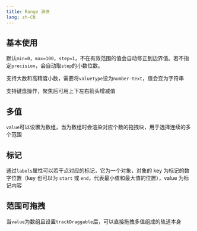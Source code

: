 ```yaml
---
title: Range 滑块
lang: zh-CN
---
```


## 基本使用

默认`min=0`，`max=100`，`step=1`，不在有效范围的值会自动修正到边界值。若不指定`precision`，会自动取`step`的小数位数。

支持大数和高精度小数，需要将`valueType`设为`number-text`，值会变为字符串

支持键盘操作，聚焦后可用上下左右箭头增减值

<!-- @Code:basicUsage -->

## 多值

`value`可以设置为数组，当为数组时会渲染对应个数的拖拽块，用于选择连续的多个范围

<!-- @Code:multiple -->

## 标记

通过`labels`属性可以若干点对应的标记，它为一个对象，对象的 key 为标记的数字位置（key 也可以为 `start` 或 `end`，代表最小值和最大值的位置），value 为标记内容

<!-- @Code:labels -->

## 范围可拖拽

当`value`为数组且设置`trackDraggable`后，可以直接拖拽多值组成的轨道本身

<!-- @Code:trackDraggable -->

<!--this file is copied from Chinese md, remove this comment to update it, or it will be overwritten on next build-->